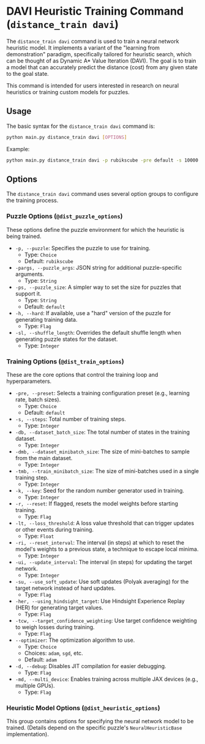 # DAVI Heuristic Training Command (`distance_train davi`)

The `distance_train davi` command is used to train a neural network heuristic model. It implements a variant of the "learning from demonstration" paradigm, specifically tailored for heuristic search, which can be thought of as Dynamic A* Value Iteration (DAVI). The goal is to train a model that can accurately predict the distance (cost) from any given state to the goal state.

This command is intended for users interested in research on neural heuristics or training custom models for puzzles.

## Usage

The basic syntax for the `distance_train davi` command is:

```bash
python main.py distance_train davi [OPTIONS]
```

Example:

```bash
python main.py distance_train davi -p rubikscube -pre default -s 10000 -db 1000 -dmb 200 -tmb 200
```

## Options

The `distance_train davi` command uses several option groups to configure the training process.

### Puzzle Options (`@dist_puzzle_options`)

These options define the puzzle environment for which the heuristic is being trained.

-   `-p, --puzzle`: Specifies the puzzle to use for training.
    -   Type: `Choice`
    -   Default: `rubikscube`
-   `-pargs, --puzzle_args`: JSON string for additional puzzle-specific arguments.
    -   Type: `String`
-   `-ps, --puzzle_size`: A simpler way to set the size for puzzles that support it.
    -   Type: `String`
    -   Default: `default`
-   `-h, --hard`: If available, use a "hard" version of the puzzle for generating training data.
    -   Type: `Flag`
-   `-sl, --shuffle_length`: Overrides the default shuffle length when generating puzzle states for the dataset.
    -   Type: `Integer`

### Training Options (`@dist_train_options`)

These are the core options that control the training loop and hyperparameters.

-   `-pre, --preset`: Selects a training configuration preset (e.g., learning rate, batch sizes).
    -   Type: `Choice`
    -   Default: `default`
-   `-s, --steps`: Total number of training steps.
    -   Type: `Integer`
-   `-db, --dataset_batch_size`: The total number of states in the training dataset.
    -   Type: `Integer`
-   `-dmb, --dataset_minibatch_size`: The size of mini-batches to sample from the main dataset.
    -   Type: `Integer`
-   `-tmb, --train_minibatch_size`: The size of mini-batches used in a single training step.
    -   Type: `Integer`
-   `-k, --key`: Seed for the random number generator used in training.
    -   Type: `Integer`
-   `-r, --reset`: If flagged, resets the model weights before starting training.
    -   Type: `Flag`
-   `-lt, --loss_threshold`: A loss value threshold that can trigger updates or other events during training.
    -   Type: `Float`
-   `-ri, --reset_interval`: The interval (in steps) at which to reset the model's weights to a previous state, a technique to escape local minima.
    -   Type: `Integer`
-   `-ui, --update_interval`: The interval (in steps) for updating the target network.
    -   Type: `Integer`
-   `-su, --use_soft_update`: Use soft updates (Polyak averaging) for the target network instead of hard updates.
    -   Type: `Flag`
-   `-her, --using_hindsight_target`: Use Hindsight Experience Replay (HER) for generating target values.
    -   Type: `Flag`
-   `-tcw, --target_confidence_weighting`: Use target confidence weighting to weigh losses during training.
    -   Type: `Flag`
-   `--optimizer`: The optimization algorithm to use.
    -   Type: `Choice`
    -   Choices: `adam`, `sgd`, etc.
    -   Default: `adam`
-   `-d, --debug`: Disables JIT compilation for easier debugging.
    -   Type: `Flag`
-   `-md, --multi_device`: Enables training across multiple JAX devices (e.g., multiple GPUs).
    -   Type: `Flag`

### Heuristic Model Options (`@dist_heuristic_options`)

This group contains options for specifying the neural network model to be trained. (Details depend on the specific puzzle's `NeuralHeuristicBase` implementation).
